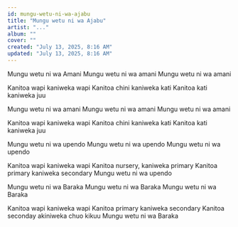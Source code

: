 ```yaml
---
id: mungu-wetu-ni-wa-ajabu
title: "Mungu wetu ni wa Ajabu"
artist: "..."
album: ""
cover: ""
created: "July 13, 2025, 8:16 AM"
updated: "July 13, 2025, 8:16 AM"
---
```


Mungu wetu ni wa Amani
Mungu wetu ni wa amani
Mungu wetu ni wa amani

Kanitoa wapi kaniweka wapi
Kanitoa chini kaniweka kati
Kanitoa kati kaniweka juu

Mungu wetu ni wa amani
Mungu wetu ni wa amani
Mungu wetu ni wa amani

Kanitoa wapi kaniweka wapi
Kanitoa chini kaniweka kati
Kanitoa kati kaniweka juu

Mungu wetu ni wa upendo
Mungu wetu ni wa upendo
Mungu wetu ni wa upendo

Kanitoa wapi kaniweka wapi
Kanitoa nursery, kaniweka primary
Kanitoa primary kaniweka secondary
Mungu wetu ni wa upendo

Mungu wetu ni wa Baraka
Mungu wetu ni wa Baraka
Mungu wetu ni wa Baraka

Kanitoa wapi kaniweka wapi
Kanitoa primary kaniweka secondary
Kanitoa seconday akiniweka chuo kikuu
Mungu wetu ni wa Baraka